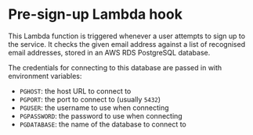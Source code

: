 ﻿# Pre-sign-up Lambda hook

This Lambda function is triggered whenever a user attempts to sign up to the service. It checks the given email
address against a list of recognised email addresses, stored in an AWS RDS PostgreSQL database.

The credentials for connecting to this database are passed in with environment variables:

* `PGHOST`: the host URL to connect to
* `PGPORT`: the port to connect to (usually `5432`)
* `PGUSER`: the username to use when connecting
* `PGPASSWORD`: the password to use when connecting
* `PGDATABASE`: the name of the database to connect to
